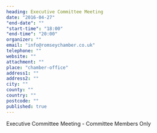 ```yaml
---
heading: Executive Committee Meeting
date: "2016-04-27"
"end-date": ""
"start-time": "18:00"
"end-time": "20:00"
organizer: ""
email: "info@romseychamber.co.uk"
telephone: ""
website: ""
attachment: ""
place: "chamber-office"
address1: ""
address2: ""
city: ""
county: ""
country: ""
postcode: ""
published: true
---
```



Executive Committee Meeting - Committee Members Only
